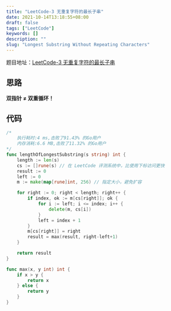 ```yaml
---
title: "LeetCode-3 无重复字符的最长子串"
date: 2021-10-14T13:18:55+08:00
draft: false
tags: ["LeetCode"]
keywords: []
description: ""
slug: "Longest Substring Without Repeating Characters"
---
```


题目地址：[LeetCode-3 无重复字符的最长子串](https://leetcode-cn.com/problems/longest-substring-without-repeating-characters/)

## 思路

**双指针 $\neq$ 双重循环！**

## 代码

```go
/*
	执行耗时:4 ms,击败了91.43% 的Go用户
	内存消耗:6.6 MB,击败了11.32% 的Go用户
*/
func lengthOfLongestSubstring(s string) int {
	length := len(s)
	cs := []rune(s) // 在 LeetCode 评测系统中，比使用下标访问更快
	result := 0
	left := 0
	m := make(map[rune]int, 256) // 指定大小，避免扩容

	for right := 0; right < length; right++ {
		if index, ok := m[cs[right]]; ok {
			for i := left; i <= index; i++ {
				delete(m, cs[i])
			}
			left = index + 1
		}
		m[cs[right]] = right
		result = max(result, right-left+1)
	}

	return result
}

func max(x, y int) int {
	if x > y {
		return x
	} else {
		return y
	}
}
```

